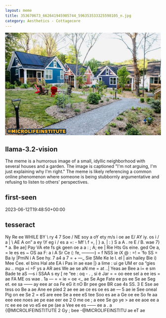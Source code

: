 ```yaml
---
layout: meme
title: 353670673_662641945905744_596353533325598105_n.jpg
category: Aesthetics - Cottagecore
---
```


<div markdown="0"><a href="353670673_662641945905744_596353533325598105_n.jpg"><img class="photo" src="353670673_662641945905744_596353533325598105_n.jpg" /></a>

<h2>llama-3.2-vision</h2>
<p title="Llama-3.2-Vision-11B is a really good model that probably gets the visual details right but doesn't understand literary or media references, and often fails to accurately represent the physical arrangement of objects and the implied relationships between the objects.">The meme is a humorous image of a small, idyllic neighborhood with several houses and a garden. The image is captioned &quot;I&#x27;m not arguing, I&#x27;m just explaining why I&#x27;m right.&quot; The meme is likely referencing a common online phenomenon where someone is being stubbornly argumentative and refusing to listen to others&#x27; perspectives.</p>

<h2>first-seen</h2>
<p title="Because Git doesn't preserve file modification times, this metadata file contains the file's modification time when it was added to the library.">2023-06-12T19:48:50+00:00</p>

<h2>tesseract</h2>
<p title="Tesseract is often terrible and just gives a lot of nonsense characters, but it used to be the state of the art, and usually it is better at correctly representing text than llama-3.2-vision-11b.">Ny Re ee WHILE BY \ ry 4 7 Soe / NE soy a oY ety m/s i oe ae E/ AY iy. os i / a | \ AE A on” a ey \Y eg i / es a =: - Mf \ f =, | &#125; a. | : ) S a A . re E / B. wae 7&#125; * a. Be ae] Pay VA ete fs gk geen oe a a : ; A; ee | Rie Hts Gs eine. ged Oe a, = le es es ~ OS aa F: a i A Sr Ce (: fe, ———) = f NSS ie iX @ : =! = ‘fo SS = Ba iy |PmiN i A See hy. 7 a4 a 7 = + —_ Sie SMe Ke le I. el | ain hailey Bie i) Mee Cee. el bins Hal ate EA i Pas in ae eae |&#125; a lime : ui ge UM er oa “gies au .. mga =i =F ys a AR aes We ae se aN me = at ..| Yeas ae Bee a i= e sm Bade te aS —s i SSAA s ey [ re “ee : oq - . , si é Jar = = oo eee sel a ee ies = ae FA ME os wae . 1a — = = ie = oe &lt;_ ae Se Age Fate ee ps ee Se ae Seg et. ee sa —— ay eee ar oa Fe eG it nO Br pee gee BR cae 4s SS. 3 E Sse ae tess oo Be a ae Ane ee pied 2 ae ee ae ce es oe es ae — 5 ae ie See oneal Pig on ee Se 2 = eS are eee Se a eee eS tee Soo es ae a Ge oe ee So fe aa eee eee noes ae pe eae eer ee 2 0 me oe ; a eee Se go ye &gt; ae ee aoe ee a rc ee ee oe vo eS ee pe (ae a Vee ee es —— ee a . a &#123;@MICROLIFEINSTITUTE 2 Gy ; bee -@MICROLIFEINSTITU ae eT ae</p>

</div>

